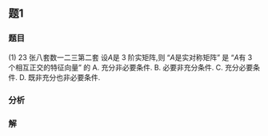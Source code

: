 ## 题1
### 题目
(1) 23 张八套数一二三第二套 
设$A$是 3 阶实矩阵,则 “$A$是实对称矩阵” 是 “$A$有 3 个相互正交的特征向量” 的 
A. 充分非必要条件. 
B. 必要非充分条件. 
C. 充分必要条件. 
D. 既非充分也非必要条件.
### 分析

### 解